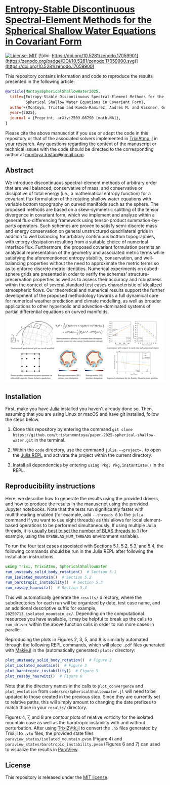 # [Entropy-Stable Discontinuous Spectral-Element Methods for the Spherical Shallow Water Equations in Covariant Form](https://arxiv.org/abs/2509.08790)

[![License: MIT](https://img.shields.io/badge/License-MIT-success.svg)](https://opensource.org/licenses/MIT) [![doi: https://doi.org/10.5281/zenodo.17059901](https://zenodo.org/badge/DOI/10.5281/zenodo.17059900.svg)](https://doi.org/10.5281/zenodo.17059900)

This repository contains information and code to reproduce the results presented in the following article:
```bibtex
@article{MontoyaSphericalShallowWater2025,
  title={Entropy-Stable Discontinuous Spectral-Element Methods for the 
         Spherical Shallow Water Equations in Covariant Form},
  author={Montoya, Tristan and Rueda-Ramírez, Andrés M. and Gassner, Gregor J.},
  year={2025},
  journal = {Preprint, arXiv:2509.08790 [math.NA]},
}
```

Please cite the above manuscript if you use or adapt the code in this repository or that of the associated solvers implemented in [TrixiAtmo.jl](https://github.com/trixi-framework/TrixiAtmo.jl) in your research. Any questions regarding the content of the manuscript or technical issues with the code should be directed to the corresponding author at montoya.tristan@gmail.com.

## Abstract
We introduce discontinuous spectral-element methods of arbitrary order that are well balanced, conservative of mass, and conservative or dissipative of total energy (i.e., a mathematical entropy function) for a covariant flux formulation of the rotating shallow water equations with variable bottom topography on curved manifolds such as the sphere. The proposed methods are based on a skew-symmetric splitting of the tensor divergence in covariant form, which we implement and analyze within a general flux-differencing framework using tensor-product summation-by-parts operators. Such schemes are proven to satisfy semi-discrete mass and energy conservation on general unstructured quadrilateral grids in addition to well balancing for arbitrary continuous bottom topographies, with energy dissipation resulting from a suitable choice of numerical interface flux. Furthermore, the proposed covariant formulation permits an analytical representation of the geometry and associated metric terms while satisfying the aforementioned entropy stability, conservation, and well-balancing properties without the need to approximate the metric terms so as to enforce discrete metric identities. Numerical experiments on cubed-sphere grids are presented in order to verify the schemes' structure-preservation properties as well as to assess their accuracy and robustness within the context of several standard test cases characteristic of idealized atmospheric flows. Our theoretical and numerical results support the further development of the proposed methodology towards a full dynamical core for numerical weather prediction and climate modelling, as well as broader applications to other hyperbolic and advection-dominated systems of partial differential equations on curved manifolds.

![Graphical abstract](https://github.com/tristanmontoya/paper-2025-spherical-shallow-water/blob/main/graphical_abstract.png)


## Installation
First, make you have [Julia](https://julialang.org/downloads/) installed you haven't already done so. Then, assuming that you are using Linux or macOS and have git installed, follow the steps below.

1. Clone this repository by entering the command `git clone https://github.com/tristanmontoya/paper-2025-spherical-shallow-water.git` in the terminal.

2. Within the `code` directory, use the command `julia --project=.` to open the [Julia REPL](https://docs.julialang.org/en/v1/stdlib/REPL/) and activate the project within the current directory. 

3. Install all dependencies by entering `using Pkg; Pkg.instantiate()` in the REPL.

## Reproducibility instructions
Here, we describe how to generate the results using the provided drivers, and how to produce the results in the manuscript using the provided Jupyter notebooks. Note that the tests run significantly faster with multithreading enabled (for example, add `--threads 8` to the `julia` command if you want to use eight threads) as this allows for local element-based operations to be performed simultaneously. If using multiple Julia threads, it is [usually best to set the number of BLAS threads to 1](https://carstenbauer.github.io/ThreadPinning.jl/stable/examples/ex_blas/#Beware:-Interaction-between-Julia-threads-and-BLAS-threads) (for example, using the `OPENBLAS_NUM_THREADS` environment variable).

To run the four test cases associated with Sections 5.1, 5.2, 5.3, and 5.4, the following commands should be run in the Julia REPL after following the installation instructions.

```julia
using Trixi, TrixiAtmo, SphericalShallowWater
run_unsteady_solid_body_rotation()  # Section 5.1 
run_isolated_mountain()  # Section 5.2
run_barotropic_instability()  # Section 5.3
run_rossby_haurwitz()  # Section 5.4
```

This will automatically generate the `results/` directory, where the subdirectories for each run will be organized by date, test case name, and an additional descriptive suffix for example, `20250713_isolated_mountain_ec/`. Depending on the computational resources you have available, it may be helpful to break up the calls to `run_driver` within the above function calls in order to run more cases in parallel.

Reproducing the plots in Figures 2, 3, 5, and 8 is similarly automated through the following REPL commands, which will place `.pdf` files generated with [Makie.jl](https://github.com/MakieOrg/Makie.jl/) in the (automatically generated) `plots/` directory:

```julia
plot_unsteady_solid_body_rotation()  # Figure 2
plot_isolated_mountain()  # Figure 3
plot_barotropic_instability()  # Figure 5
plot_rossby_haurwitz()  # Figure 8
```
Note that the directory names in the calls to `plot_convergence` and `plot_evolution` from `code/src/SphericalShallowWater.jl` will need to be updated to those created in the previous step. Since they are currently set to relative paths, this will simply amount to changing the date prefixes to match those in your `results/` directory.

Figures 4, 7, and 8 are contour plots of relative vorticity for the isolated mountain case as well as the barotropic instability with and without perturbation. After using [Trixi2Vtk.jl](https://github.com/trixi-framework/Trixi2Vtk.jl) to convert the `.h5` files generated by Trixi.jl to `.vtu` files, the provided state files `paraview_states/isolated_mountain.pvsm` (Figure 4) and `paraview_states/barotropic_instability.pvsm` (Figures 6 and 7) can used to visualize the results in [ParaView](https://www.paraview.org/).

## License
This repository is released under the [MIT license](https://github.com/tristanmontoya/paper-2025-spherical-shallow-water/blob/main/LICENSE).

